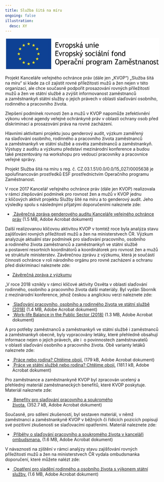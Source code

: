```yaml
---
title: Služba šitá na míru
ongoing: false
illustration:
  desc: XY
---
```


![Obrázek zobrazuje logo EU s textem Evropská unie, Evropský sociální fond, Operační program Zaměstnanost](logo_k_projekt_sluzba_sita_na_miru.jpg)

Projekt Kanceláře veřejného ochránce práv (dále jen „KVOP“) „Služba šitá na míru“ si klade za cíl zajistit rovné příležitosti mužů a žen nejen v této organizaci, ale chce současně podpořit prosazování rovných příležitostí mužů a žen ve státní službě a zvýšit informovanost zaměstnanců a zaměstnankyň státní služby o jejich právech v oblasti slaďování osobního, rodinného a pracovního života.

Zlepšení podmínek rovnosti žen a mužů v []()KVOP napomůže zefektivnění výkonu věcné agendy veřejné ochránkyně práv v oblasti ochrany osob před diskriminací a prosazování práva na rovné zacházení.

Hlavními aktivitami projektu jsou genderový audit, výzkum zaměřený na slaďování osobního, rodinného a pracovního života zaměstnanců a zaměstnankyň ve státní službě a osvěta zaměstnanců a zaměstnankyň. Výstupy z auditu a výzkumu představí mezinárodní konference a budou také prezentovány na workshopu pro vedoucí pracovníky a pracovnice veřejné správy.

Projekt Služba šitá na míru s reg. č. CZ.03.1.51/0.0/0.0/15_027/0005638 je spolufinancován prostředků ESF prostřednictvím Operačního programu Zaměstnanost.

V roce 2017 Kancelář veřejného ochránce práv (dále jen KVOP) realizovala v rámci zlepšování podmínek pro rovnost žen a mužů v KVOP jednu z klíčových aktivit projektu Služby šité na míru a to genderový audit. Jeho výsledky spolu s následnými přijatými doporučeními naleznete zde:

- [ Závěrečná zpráva genderového auditu Kanceláře veřejného ochránce práv](https://www.ochrance.cz/fileadmin/user_upload/DISKRIMINACE/Vyzkum/ZZ-genderovy-audit_KVOP.pdf) (1.5 MB, Adobe Acrobat dokument)

Další realizovanou klíčovou aktivitou KVOP v tomtéž roce byla analýza stavu zajišťování rovných příležitostí mužů a žen na ministerstvech ČR. Výzkum analyzuje aktuální stav podmínek pro slaďování pracovního, osobního a rodinného života zaměstnanců a zaměstnankyň ve státní službě a postavení resortních koordinátorů a koordinátorek pro rovnost žen a mužů ve struktuře ministerstev. Závěrečnou zprávu z výzkumu, která je součástí činnosti ochránce v roli národního orgánu pro rovné zacházení a ochranu před diskriminací naleznete zde:

- [Závěrečná zpráva z výzkumu](https://www.ochrance.cz/fileadmin/user_upload/ESO/101-2017-DIS-JKV-vyzkumna_zprava.pdf)

„V roce 2018 vznikly v rámci klíčové aktivity Osvěta v oblasti slaďování rodinného, osobního a pracovního života další materiály. Byl vydán Sborník z mezinárodní konference, jehož českou a anglickou verzi naleznete zde:

- [ Slaďování pracovního, osobního a rodinného života ve státní službě (2018)](https://www.ochrance.cz/fileadmin/user_upload/Publikace/Sladovani_ve_statni_sluzbe_2018.pdf) (1.4 MB, Adobe Acrobat dokument)
- [ Work-life Balance in the Public Sector (2018)](https://www.ochrance.cz/fileadmin/user_upload/Publikace/Work-life-balance-in-public-sector_2018.pdf) (1.3 MB, Adobe Acrobat dokument)

A pro potřeby zaměstnanců a zaměstnankyň ve státní službě i zaměstnanců a zaměstnankyň obecně, byly vypracovány letáky, které přehledně obsahují informace nejen o jejich právech, ale i  o povinnostech zaměstnavatelů v oblasti slaďování osobního a pracovního života. Obě varianty letáků naleznete zde:

- [ Práce nebo rodina? Chtějme obojí.](https://www.ochrance.cz/fileadmin/user_upload/Letaky/Sladovani.PDF) (179 kB, Adobe Acrobat dokument)
- [ Práce ve státní službě nebo rodina? Chtějme obojí.](https://www.ochrance.cz/fileadmin/user_upload/Letaky/Sladovani_statni-sluzba.PDF) (181.1 kB, Adobe Acrobat dokument)

Pro zaměstnance a zaměstnankyně KVOP byl zpracován ucelený a přehledný materiál zaměstnaneckých benefitů, které KVOP poskytuje. Materiál naleznete zde:

- [ Benefity pro slaďování pracovního a soukromého života.](https://www.ochrance.cz/fileadmin/user_upload/projekt_ESF/2018_0157_Ochrance_LetakA4_Benefity_KVOP_02_web.pdf) (352.7 kB, Adobe Acrobat dokument)

Současně, pro sdílení zkušeností, byl sestaven materiál, v němž zaměstnanci a zaměstnankyně KVOP v běžných či řídicích pozicích popisují své pozitivní zkušenosti se slaďovacími opatřeními. Materiál naleznete zde:

- [ Příběhy o slaďování pracovního a soukromého života v kanceláři ombudsmana.](https://www.ochrance.cz/fileadmin/user_upload/projekt_ESF/2018_0157_Ochrance_LetakA4_Pribehy_sladovani_04_web.pdf) (1.6 MB, Adobe Acrobat dokument)

V návaznosti na zjištění v rámci analýzy stavu zajišťování rovných příležitostí mužů a žen na ministerstvech ČR vydala ombudsmanka doporučení, které můžete nalézt zde:

- [ Opatření pro sladění rodinného a osobního života s výkonem státní služby.](https://www.ochrance.cz/fileadmin/user_upload/projekt_ESF/2018_0157_Doporuceni_VOP_sladovani_02_WEB.PDF) (1.6 MB, Adobe Acrobat dokument)
